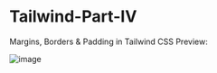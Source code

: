 # Tailwind-Part-IV
Margins, Borders &amp; Padding in Tailwind CSS
 Preview:
 
![image](https://user-images.githubusercontent.com/15225177/222435354-96bed600-731b-4d2b-b14e-06b5d4664d21.png)

